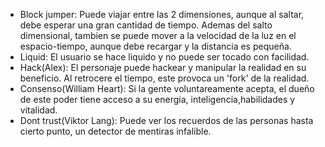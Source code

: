 - Block jumper: Puede viajar entre las 2 dimensiones, aunque al saltar, debe esperar una gran cantidad de tiempo. Ademas del salto dimensional, tambien se puede mover a la velocidad de la luz en el espacio-tiempo, aunque debe recargar y la distancia es pequeña.
- Liquid: El usuario se hace liquido y no puede ser tocado con facilidad. 
- Hack(Alex): El personaje puede hackear y manipular la realidad en su beneficio. Al retrocere el tiempo, este provoca un 'fork' de la realidad. 
- Consenso(William Heart): Si la gente voluntareamente acepta, el dueño de este poder tiene acceso a su energia, inteligencia,habilidades y vitalidad.
- Dont trust(Viktor Lang): Puede ver los recuerdos de las personas hasta cierto punto, un detector de mentiras infalible. 
